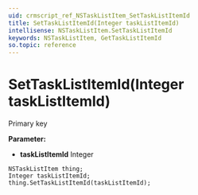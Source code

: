 ```yaml
---
uid: crmscript_ref_NSTaskListItem_SetTaskListItemId
title: SetTaskListItemId(Integer taskListItemId)
intellisense: NSTaskListItem.SetTaskListItemId
keywords: NSTaskListItem, GetTaskListItemId
so.topic: reference
---
```


# SetTaskListItemId(Integer taskListItemId)

Primary key

**Parameter:** 
* **taskListItemId** Integer

```crmscript
NSTaskListItem thing;
Integer taskListItemId;
thing.SetTaskListItemId(taskListItemId);
```

